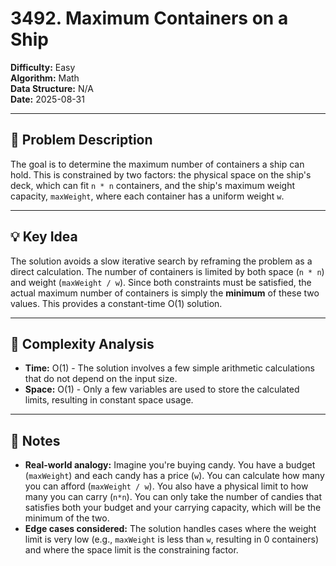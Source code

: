 # 3492. Maximum Containers on a Ship

**Difficulty:** Easy  
**Algorithm:** Math  
**Data Structure:** N/A  
**Date:** 2025-08-31  

---

## 📝 Problem Description
The goal is to determine the maximum number of containers a ship can hold. This is constrained by two factors: the physical space on the ship's deck, which can fit `n * n` containers, and the ship's maximum weight capacity, `maxWeight`, where each container has a uniform weight `w`.

---

## 💡 Key Idea
The solution avoids a slow iterative search by reframing the problem as a direct calculation. The number of containers is limited by both space (`n * n`) and weight (`maxWeight / w`). Since both constraints must be satisfied, the actual maximum number of containers is simply the **minimum** of these two values. This provides a constant-time O(1) solution.

---

## 🧮 Complexity Analysis
- **Time:** O(1) - The solution involves a few simple arithmetic calculations that do not depend on the input size.
- **Space:** O(1) - Only a few variables are used to store the calculated limits, resulting in constant space usage.

---

## 📖 Notes
- **Real-world analogy:** Imagine you're buying candy. You have a budget (`maxWeight`) and each candy has a price (`w`). You can calculate how many you can afford (`maxWeight / w`). You also have a physical limit to how many you can carry (`n*n`). You can only take the number of candies that satisfies both your budget and your carrying capacity, which will be the minimum of the two.
- **Edge cases considered:** The solution handles cases where the weight limit is very low (e.g., `maxWeight` is less than `w`, resulting in 0 containers) and where the space limit is the constraining factor.
